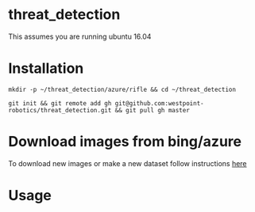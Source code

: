 # threat_detection
This assumes you are running ubuntu 16.04

# Installation
	
	mkdir -p ~/threat_detection/azure/rifle && cd ~/threat_detection
	
	git init && git remote add gh git@github.com:westpoint-robotics/threat_detection.git && git pull gh master

# Download images from bing/azure
	
To download new images or make a new dataset follow instructions [here](https://github.com/westpoint-robotics/threat_detection/tree/master/azure)

# Usage
